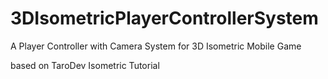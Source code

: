 # 3DIsometricPlayerControllerSystem
 A Player Controller with Camera System for 3D Isometric Mobile Game

based on TaroDev Isometric Tutorial
